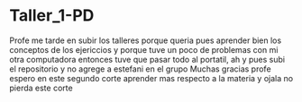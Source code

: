 # Taller_1-PD
Profe me tarde en subir los talleres porque queria pues aprender bien los conceptos de los ejericcios y porque tuve un poco de problemas con mi otra computadora entonces tuve que pasar todo al portatil, ah y pues subi el repositorio y no agrege a estefani en el grupo 
Muchas gracias profe espero en este segundo corte aprender mas respecto a la materia y ojala no pierda este corte 
